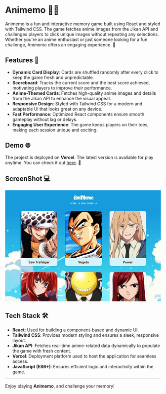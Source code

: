 # Animemo 🎴✨

Animemo is a fun and interactive memory game built using React and styled with Tailwind CSS. The game fetches anime images from the Jikan API and challenges players to click unique images without repeating any selections. Whether you're an anime enthusiast or just someone looking for a fun challenge, Animemo offers an engaging experience. 🎌

## Features 🎯

- **Dynamic Card Display**: Cards are shuffled randomly after every click to keep the game fresh and unpredictable.
- **Scoreboard**: Tracks the current score and the best score achieved, motivating players to improve their performance.
- **Anime-Themed Cards**: Fetches high-quality anime images and details from the Jikan API to enhance the visual appeal.
- **Responsive Design**: Styled with Tailwind CSS for a modern and adaptable UI that looks great on any device.
- **Fast Performance**: Optimized React components ensure smooth gameplay without lag or delays.
- **Engaging User Experience**: The game keeps players on their toes, making each session unique and exciting.

## Demo 🌐

The project is deployed on **Vercel**. The latest version is available for play anytime. You can check it out [here](https://animemo.vercel.app/). 🎉

## ScreenShot 💻

![Screenshot of AniMemo](/public/screenshot.png)

## Tech Stack 🛠️

- **React**: Used for building a component-based and dynamic UI.
- **Tailwind CSS**: Provides modern styling and ensures a sleek, responsive layout.
- **Jikan API**: Fetches real-time anime-related data dynamically to populate the game with fresh content.
- **Vercel**: Deployment platform used to host the application for seamless access.
- **JavaScript (ES6+)**: Ensures efficient logic and interactivity within the game.

---

Enjoy playing **Animemo**, and challenge your memory!
